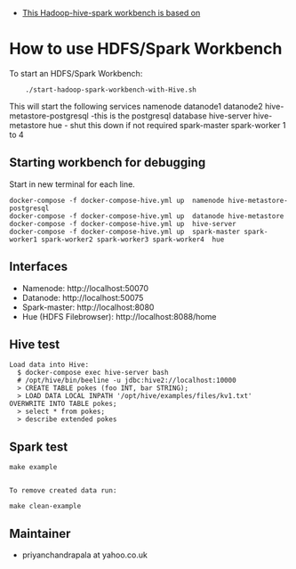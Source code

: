 * [This Hadoop-hive-spark workbench is based on](http://www.big-data-europe.eu/scalable-sparkhdfs-workbench-using-docker/)

# How to use HDFS/Spark Workbench

To start an HDFS/Spark Workbench:
```
    ./start-hadoop-spark-workbench-with-Hive.sh
```
This will start the following services 
namenode
datanode1 
datanode2
hive-metastore-postgresql  -this is the postgresql database
hive-server 
hive-metastore
hue - shut this down if not required
spark-master
spark-worker 1 to 4


## Starting workbench for debugging 

Start in new terminal for each line.
```
docker-compose -f docker-compose-hive.yml up  namenode hive-metastore-postgresql
docker-compose -f docker-compose-hive.yml up  datanode hive-metastore
docker-compose -f docker-compose-hive.yml up  hive-server
docker-compose -f docker-compose-hive.yml up  spark-master spark-worker1 spark-worker2 spark-worker3 spark-worker4  hue
```

## Interfaces

* Namenode: http://localhost:50070
* Datanode: http://localhost:50075
* Spark-master: http://localhost:8080
* Hue (HDFS Filebrowser): http://localhost:8088/home


## Hive test 
```
Load data into Hive:
  $ docker-compose exec hive-server bash
  # /opt/hive/bin/beeline -u jdbc:hive2://localhost:10000
  > CREATE TABLE pokes (foo INT, bar STRING);
  > LOAD DATA LOCAL INPATH '/opt/hive/examples/files/kv1.txt' OVERWRITE INTO TABLE pokes;
  > select * from pokes;
  > describe extended pokes 

```

## Spark test 
```
make example


To remove created data run:

make clean-example

```

## Maintainer
* priyanchandrapala at yahoo.co.uk

